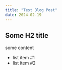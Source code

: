 ```yaml
---
title: "Test Blog Post"
date: 2024-02-19
---
```

## Some H2 title
some content

- list item #1
- list item #2